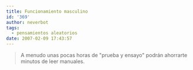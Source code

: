 ```yaml
---
title: Funcionamiento masculino
id: '369'
author: neverbot
tags:
  - pensamientos aleatorios
date: 2007-02-09 17:43:57
---
```


> A menudo unas pocas horas de "prueba y ensayo" podrán ahorrarte minutos de leer manuales.